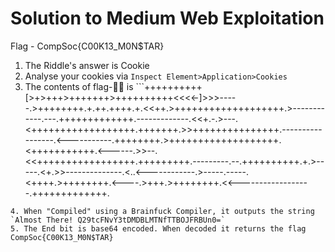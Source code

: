 # Solution to Medium Web Exploitation
Flag - CompSoc{C00K13_M0N$TAR}

1. The Riddle's answer is Cookie
2. Analyse your cookies via `Inspect Element>Application>Cookies`
3. The contents of flag-🧠💦 is ```++++++++++[>+>+++>+++++++>++++++++++<<<<-]>>>-----.>++++++++.+.++.++++.+.<<++.>+++++++++++++++++++.>------------.---.+++++++++++++.-------------.<<+.-.>---.<++++++++++++++++++.+++++++.>>+++++++++++++++.-----------------.<-----------.++++++++.>+++++++++++++++++++.<+++++++++++.<------.>>--.<<+++++++++++++++++.+++++++++.---------.--.++++++++++.+.>-----.<+.>>--------------.<..<------------.>-----.-----.<++++.>++++++++.<----.>+++.>++++++++.<<------------------.+++++++++++++.
```
4. When "Compiled" using a Brainfuck Compiler, it outputs the string `Almost There! Q29tcFNvY3tDMDBLMTNfTTBOJFRBUn0=`
5. The End bit is base64 encoded. When decoded it returns the flag CompSoc{C00K13_M0N$TAR}